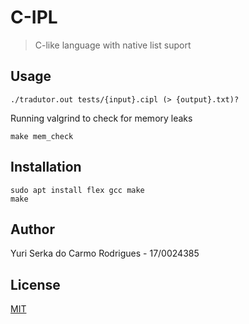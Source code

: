 # C-IPL

> C-like language with native list suport

## Usage

```shell
./tradutor.out tests/{input}.cipl (> {output}.txt)?
```

Running valgrind to check for memory leaks

```shell
make mem_check
```

## Installation

```shell
sudo apt install flex gcc make
make
```

## Author

Yuri Serka do Carmo Rodrigues - 17/0024385

## License

[MIT](./LICENSE)
